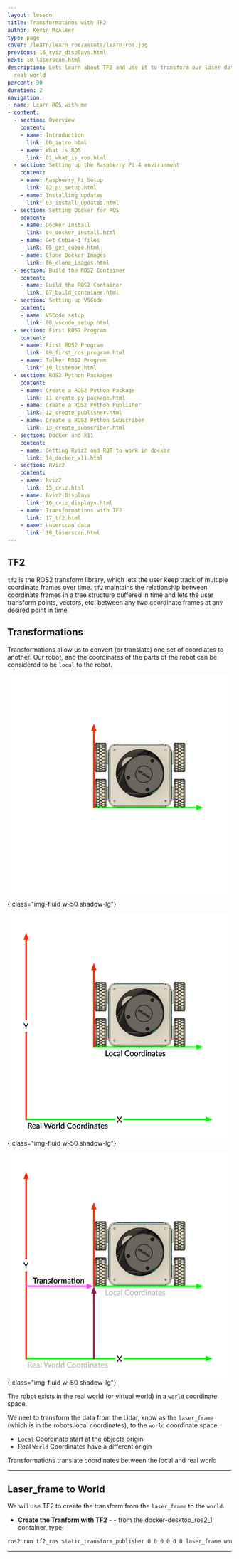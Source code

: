 ```yaml
---
layout: lesson
title: Transformations with TF2
author: Kevin McAleer
type: page
cover: /learn/learn_ros/assets/learn_ros.jpg
previous: 16_rviz_displays.html
next: 18_laserscan.html
description: Lets learn about TF2 and use it to transform our laser data into the
  real world
percent: 90
duration: 2
navigation:
- name: Learn ROS with me
- content:
  - section: Overview
    content:
    - name: Introduction
      link: 00_intro.html
    - name: What is ROS
      link: 01_what_is_ros.html
  - section: Setting up the Raspberry Pi 4 environment
    content:
    - name: Raspberry Pi Setup
      link: 02_pi_setup.html
    - name: Installing updates
      link: 03_install_updates.html
  - section: Setting Docker for ROS
    content:
    - name: Docker Install
      link: 04_docker_install.html
    - name: Get Cubie-1 files
      link: 05_get_cubie.html
    - name: Clone Docker Images
      link: 06_clone_images.html
  - section: Build the ROS2 Container
    content:
    - name: Build the ROS2 Container
      link: 07_build_container.html
  - section: Setting up VSCode
    content:
    - name: VSCode setup
      link: 08_vscode_setup.html
  - section: First ROS2 Program
    content:
    - name: First ROS2 Program
      link: 09_first_ros_program.html
    - name: Talker ROS2 Program
      link: 10_listener.html
  - section: ROS2 Python Packages
    content:
    - name: Create a ROS2 Python Package
      link: 11_create_py_package.html
    - name: Create a ROS2 Python Publisher
      link: 12_create_publisher.html
    - name: Create a ROS2 Python Subscriber
      link: 13_create_subscriber.html
  - section: Docker and X11
    content:
    - name: Getting Rviz2 and RQT to work in docker
      link: 14_docker_x11.html
  - section: RViz2
    content:
    - name: Rviz2
      link: 15_rviz.html
    - name: Rviz2 Displays
      link: 16_rviz_displays.html
    - name: Transformations with TF2
      link: 17_tf2.html
    - name: Laserscan data
      link: 18_laserscan.html
---
```



## TF2

`tf2` is the ROS2 transform library, which lets the user keep track of multiple coordinate frames over time. `tf2` maintains the relationship between coordinate frames in a tree structure buffered in time and lets the user transform points, vectors, etc. between any two coordinate frames at any desired point in time.

## Transformations

Transformations allow us to convert (or translate) one set of coordiates to another. Our robot, and the coordinates of the parts of the robot can be considered to be `local` to the robot. 

![Diagram showing local and global coordinates](assets/tf01.jpg){:class="img-fluid w-50 shadow-lg"}

![Diagram showing local and global coordinates](assets/tf02.jpg){:class="img-fluid w-50 shadow-lg"}

![Diagram showing local and global coordinates](assets/tf03.jpg){:class="img-fluid w-50 shadow-lg"}

The robot exists in the real world (or virtual world) in a `world` coordinate space.

We neet to transform the data from the Lidar, know as the `laser_frame` (which is in the robots local coordinates), to the `world` coordinate space.

* `Local` Coordinate start at the objects origin
* Real `World` Coordinates have a different origin

Transformations translate coordinates between the local and real world

---

## Laser_frame to World

We will use TF2 to create the transform from the `laser_frame` to the `world`.

* **Create the Tranform with TF2** - - from the docker-desktop_ros2_1 container, type:

```bash
ros2 run tf2_ros static_transform_publisher 0 0 0 0 0 0 laser_frame world
```

---
